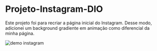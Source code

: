 # Projeto-Instagram-DIO
Este projeto foi para recriar a página inicial do Instagram. Desse modo, adicionei um background gradiente em animação como diferencial da minha página.

![demo instagram](https://user-images.githubusercontent.com/84163143/137643782-4c429121-acd6-4db9-b015-34844c95306f.gif)
